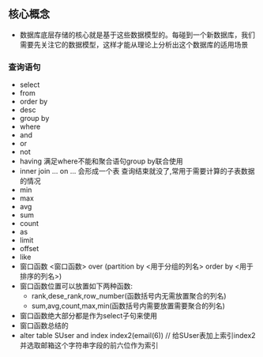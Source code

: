 ## 核心概念
- 数据库底层存储的核心就是基于这些数据模型的。每碰到一个新数据库，我们需要先关注它的数据模型，这样才能从理论上分析出这个数据库的适用场景



### 查询语句
- select 
- from 
- order by 
- desc
- group by 
- where
- and
- or
- not
- having 满足where不能和聚合语句group by联合使用
- inner join ... on ... 会形成一个表 查询结束就没了,常用于需要计算的子表数据的情况
- min
- max
- avg
- sum
- count
- as
- limit 
- offset
- like
- 窗口函数 <窗口函数> over (partition by <用于分组的列名> order by <用于排序的列名>) 
- 窗口函数位置可以放置如下两种函数:
  + rank,dese_rank,row_number(函数括号内无需放置聚合的列名)
  + sum,avg,count,max,min(函数括号内需要放置需要聚合的列名)
- 窗口函数绝大部分都是作为select子句来使用
- 窗口函数总结的
- alter table SUser and index index2(email(6)) // 给SUser表加上索引index2并选取邮箱这个字符串字段的前六位作为索引